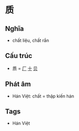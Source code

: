 # 质

## Nghĩa

* chất liệu, chất rắn

## Cấu trúc
* 质 = [厂](厂.md) [十](十.md) [贝](贝.md)

## Phát âm

* Hán Việt: chất = thập kiến hán

## Tags
* Hán Việt

<script>window.HANZI_FIELD='质';</script>
